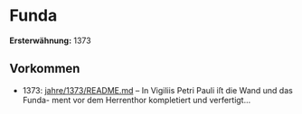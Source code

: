 # Funda

**Ersterwähnung:** 1373

## Vorkommen
- 1373: [jahre/1373/README.md](../jahre/1373/README.md) – In Vigiliis Petri Pauli iſt die Wand und das Funda-
ment vor dem Herrenthor kompletiert und verfertigt...
